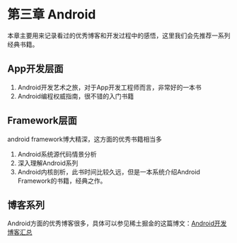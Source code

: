 # 第三章 Android

本章主要用来记录看过的优秀博客和开发过程中的感悟，这里我们会先推荐一系列经典书籍。

## App开发层面
1. Android开发艺术之旅，对于App开发工程师而言，非常好的一本书
2. Android编程权威指南，很不错的入门书籍

## Framework层面
android framework博大精深，这方面的优秀书籍相当多
1. Android系统源代码情景分析
2. 深入理解Android系列
3. Android内核剖析，此书时间比较久远，但是一本系统介绍Android Framework的书籍，经典之作。

## 博客系列
Android方面的优秀博客很多，具体可以参见稀土掘金的这篇博文：[Android开发博客汇总](http://gold.xitu.io/entry/56b5bd23d342d30054f1821e?utm_source=yuanqin&utm_medium=20160215&utm_campaign=zhihu)
